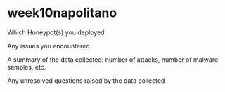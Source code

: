 # week10napolitano
Which Honeypot(s) you deployed

Any issues you encountered

A summary of the data collected: number of attacks, number of malware samples, etc.

Any unresolved questions raised by the data collected
